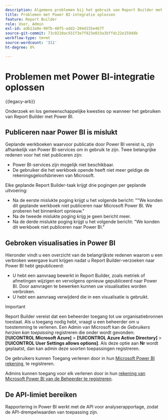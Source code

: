 ```yaml
---
description: Algemene problemen bij het gebruik van Report Builder met Power BI.
title: Problemen met Power BI-integratie oplossen
feature: Report Builder
role: User, Admin
exl-id: adb13a0e-99fb-48f5-add2-204d155e467f
source-git-commit: 73c0210ac931f3e7f823e033a3bffdc22e159ddb
workflow-type: tm+mt
source-wordcount: '311'
ht-degree: 0%

---
```


# Problemen met Power BI-integratie oplossen

{{legacy-arb}}

Onderzoek en los gemeenschappelijke kwesties op wanneer het gebruiken van Report Builder met Power BI.

## Publiceren naar Power BI is mislukt

Geplande werkboeken waarvoor publicatie door Power BI vereist is, zijn afhankelijk van Power BI-services om in gebruik te zijn. Twee belangrijke redenen voor het niet publiceren zijn:

* Power BI-services zijn mogelijk niet beschikbaar.
* De gebruiker die het werkboek opende heeft niet meer geldige de rekeningsgeloofsbrieven van Microsoft.

Elke geplande Report Builder-taak krijgt drie pogingen per geplande uitvoering:

* Na de eerste mislukte poging krijgt u het volgende bericht: &quot;&quot;We konden dit geplande werkboek niet publiceren naar Microsoft Power BI. We proberen het binnenkort opnieuw.&quot;
* Na de tweede mislukte poging krijg je geen bericht meer.
* Na de derde mislukte poging krijgt u het volgende bericht: &quot;We konden dit werkboek niet publiceren naar Power BI.&quot;

## Gebroken visualisaties in Power BI

Hieronder vindt u een overzicht van de belangrijkste redenen waarom u een verbroken weergave kunt krijgen nadat u Report Builder-verzoeken naar Power BI hebt gepubliceerd:

* U hebt een aanvraag bewerkt in Report Builder, zoals metriek of afmetingen wijzigen en vervolgens opnieuw gepubliceerd naar Power BI. Door aanvragen te bewerken kunnen uw visualisaties worden verbroken.
* U hebt een aanvraag verwijderd die in een visualisatie is gebruikt.

>[!IMPORTANT]
>
>Report Builder vereist dat een beheerder toegang tot uw organisatiebronnen toestaat. Als u toegang nodig hebt, vraagt u een beheerder om u toestemming te verlenen.
> Een Admin van Microsoft kan de *Gebruikers herzien kan toepassing* registreren die onder wordt gevonden: **[!UICONTROL Microsoft Azure]** > **[!UICONTROL Azure Active Directory]** > **[!UICONTROL User Settings allows options]**. Als deze optie aan **Nr** wordt geplaatst, dan kan admin deze soorten toepassingen registreren.

De gebruikers kunnen Toegang verlenen door in hun [&#x200B; Microsoft Power BI rekening &#x200B;](https://login.microsoftonline.com/common/oauth2/authorize?response_type=code&prompt=logint&client_id=8d84f6d8-29a4-4484-a670-589b32400278&redirect_uri=https%3a%2f%2fmy.omniture.com%2fsc15%2farb%2flogin.html&resource=https%3a%2f%2fanalysis.windows.net%2fpowerbi%2fapi&locale=en_US) te registreren.

Admins kunnen toegang voor elk verlenen door in hun [&#x200B; rekening van Microsoft Power BI van de Beheerder te registreren &#x200B;](https://login.microsoftonline.com/common/oauth2/authorize?response_type=code&prompt=admin_consent&client_id=8d84f6d8-29a4-4484-a670-589b32400278&redirect_uri=https%3a%2f%2fmy.omniture.com%2fsc15%2farb%2flogin.html&resource=https%3a%2f%2fanalysis.windows.net%2fpowerbi%2fapi&locale=en_US).

## De API-limiet bereiken

Rapportering in Power BI werkt met de API voor analyserapportage, zodat de API-drempelwaarden van toepassing zijn.
